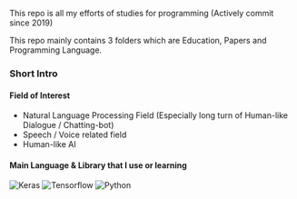 This repo is all my efforts of studies for programming
(Actively commit since 2019)

This repo mainly contains 3 folders which are Education, Papers and Programming Language.

### Short Intro  
#### Field of Interest  
- Natural Language Processing Field (Especially long turn of Human-like Dialogue / Chatting-bot)  
- Speech / Voice related field  
- Human-like AI  
#### Main Language & Library that I use or learning  
![Keras](./img/Keras_logo.png) ![Tensorflow](./img/TensorFlowLogo.png) ![Python](./img/Python_logo_and_wordmark.png)